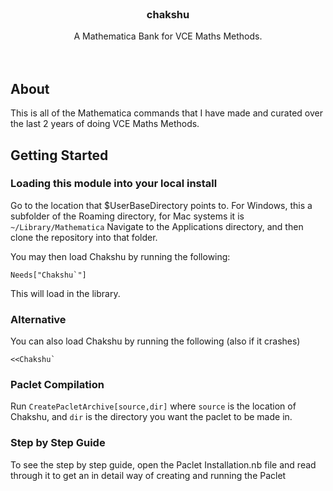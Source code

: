 
 <!-- PROJECT LOGO -->
<br />
<div align="center">
  <a href="https://github.com/chakshoe/chakshu">

  </a>

  <h3 align="center">chakshu</h3>

  <p align="center">
    A Mathematica Bank for VCE Maths Methods.
    <br />
    <br />
    <br />
  </p>
</div>


## About

This is all of the Mathematica commands that I have made and curated over the last 2 years of doing VCE Maths Methods.

## Getting Started

### Loading this module into your local install

Go to the location that $UserBaseDirectory points to. For Windows, this a subfolder of the Roaming directory, for Mac systems it is `~/Library/Mathematica` Navigate to the Applications directory, and then clone the repository into that folder.


You may then load Chakshu by running the following:

```
Needs["Chakshu`"]
```

This will load in the library.

### Alternative

You can also load Chakshu by running the following (also if it crashes)
```
<<Chakshu`
```

### Paclet Compilation

Run `CreatePacletArchive[source,dir]` where `source` is the location of Chakshu, and `dir` is the directory you want the paclet to be made in. 



### Step by Step Guide

To see the step by step guide, open the Paclet Installation.nb file and read through it to get an in detail way of creating and running the Paclet
